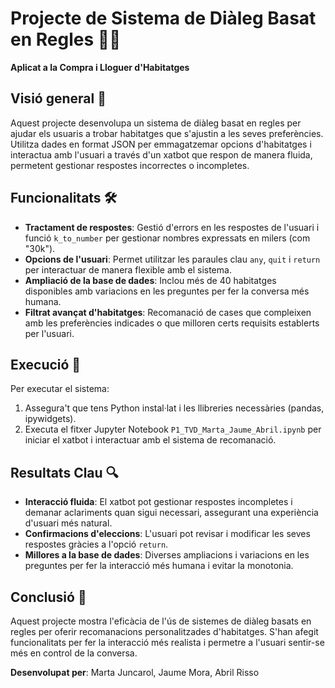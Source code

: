 # Projecte de Sistema de Diàleg Basat en Regles 🏡💬

**Aplicat a la Compra i Lloguer d'Habitatges**

## Visió general 📑

Aquest projecte desenvolupa un sistema de diàleg basat en regles per ajudar els usuaris a trobar habitatges que s'ajustin a les seves preferències. Utilitza dades en format JSON per emmagatzemar opcions d'habitatges i interactua amb l'usuari a través d'un xatbot que respon de manera fluida, permetent gestionar respostes incorrectes o incompletes.

## Funcionalitats 🛠️

- **Tractament de respostes**: Gestió d'errors en les respostes de l'usuari i funció `k_to_number` per gestionar nombres expressats en milers (com "30k").
- **Opcions de l'usuari**: Permet utilitzar les paraules clau `any`, `quit` i `return` per interactuar de manera flexible amb el sistema.
- **Ampliació de la base de dades**: Inclou més de 40 habitatges disponibles amb variacions en les preguntes per fer la conversa més humana.
- **Filtrat avançat d'habitatges**: Recomanació de cases que compleixen amb les preferències indicades o que milloren certs requisits establerts per l'usuari.

## Execució 🚀

Per executar el sistema:

1. Assegura't que tens Python instal·lat i les llibreries necessàries (pandas, ipywidgets).
2. Executa el fitxer Jupyter Notebook `P1_TVD_Marta_Jaume_Abril.ipynb` per iniciar el xatbot i interactuar amb el sistema de recomanació.

## Resultats Clau 🔍

- **Interacció fluida**: El xatbot pot gestionar respostes incompletes i demanar aclariments quan sigui necessari, assegurant una experiència d'usuari més natural.
- **Confirmacions d'eleccions**: L'usuari pot revisar i modificar les seves respostes gràcies a l'opció `return`.
- **Millores a la base de dades**: Diverses ampliacions i variacions en les preguntes per fer la interacció més humana i evitar la monotonia.

## Conclusió 📝

Aquest projecte mostra l'eficàcia de l'ús de sistemes de diàleg basats en regles per oferir recomanacions personalitzades d'habitatges. S'han afegit funcionalitats per fer la interacció més realista i permetre a l'usuari sentir-se més en control de la conversa.

**Desenvolupat per**: Marta Juncarol, Jaume Mora, Abril Risso
